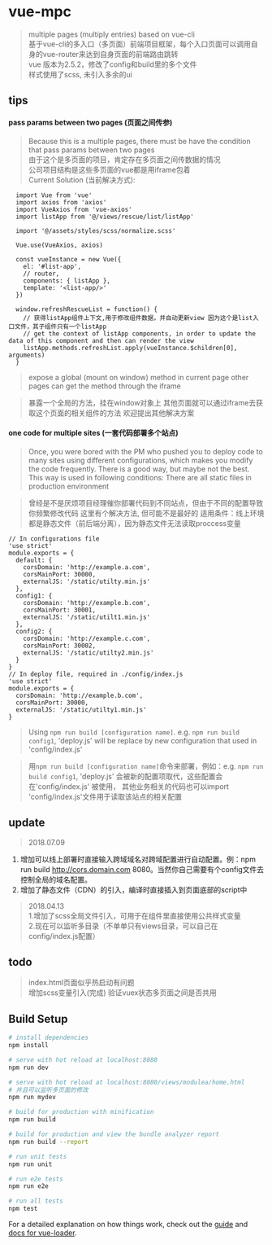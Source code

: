 # vue-mpc

> multiple pages (multiply entries) based on vue-cli  
> 基于vue-cli的多入口（多页面）前端项目框架，每个入口页面可以调用自身的vue-router来达到自身页面的前端路由跳转  
> vue 版本为2.5.2，修改了config和build里的多个文件  
> 样式使用了scss, 未引入多余的ui  

## tips
#### pass params between two pages (页面之间传参)
> Because this is a multiple pages, there must be have the condition that pass params between two pages  
> 由于这个是多页面的项目，肯定存在多页面之间传数据的情况  
> 公司项目结构是这些多页面的vue都是用iframe包着  
> Current Solution (当前解决方式):  

``` 
  import Vue from 'vue'  
  import axios from 'axios'  
  import VueAxios from 'vue-axios'  
  import listApp from '@/views/rescue/list/listApp'  

  import '@/assets/styles/scss/normalize.scss'  

  Vue.use(VueAxios, axios)  

  const vueInstance = new Vue({  
    el: '#list-app',  
    // router,  
    components: { listApp },  
    template: '<list-app/>'  
  })  

  window.refreshRescueList = function() {  
    // 获得listApp组件上下文,用于修改组件数据，并自动更新view 因为这个是list入口文件，其子组件只有一个listApp  
    // get the context of listApp components, in order to update the data of this component and then can render the view  
    listApp.methods.refreshList.apply(vueInstance.$children[0], arguments)  
  }  
``` 
> expose a global (mount on window) method in current page 
> other pages can get the method through the iframe 

> 暴露一个全局的方法，挂在window对象上
> 其他页面就可以通过iframe去获取这个页面的相关组件的方法
> 欢迎提出其他解决方案

#### one code for multiple sites (一套代码部署多个站点)
> Once, you were bored with the PM who pushed you to deploy code to many sites using different configurations, which makes you modify the code frequently.
> There is a good way, but maybe not the best.
> This way is used in following conditions:
> There are all static files in production environment

> 曾经是不是厌烦项目经理催你部署代码到不同站点，但由于不同的配置导致你频繁修改代码
> 这里有个解决方法, 但可能不是最好的
> 适用条件：线上环境都是静态文件（前后端分离），因为静态文件无法读取proccess变量
````
// In configurations file
'use strict'
module.exports = {
  default: {
    corsDomain: 'http://example.a.com',
    corsMainPort: 30000,
    externalJS: '/static/utilty.min.js'
  },
  config1: {
    corsDomain: 'http://example.b.com',
    corsMainPort: 30001,
    externalJS: '/static/utilt1.min.js'
  },
  config2: {
    corsDomain: 'http://example.c.com',
    corsMainPort: 30002,
    externalJS: '/static/utilty2.min.js'
  }
}
// In deploy file, required in ./config/index.js
'use strict'
module.exports = {
  corsDomain: 'http://example.b.com',
  corsMainPort: 30000,
  externalJS: '/static/utilty1.min.js'
}

````
> Using `npm run build [configuration name]`. e.g. `npm run build config1`, 'deploy.js' will be replace by new configuration that used in 'config/index.js'

> 用`npm run build [configuration name]`命令来部署，例如：e.g. `npm run build config1`, 'deploy.js' 会被新的配置项取代，这些配置会在'config/index.js' 被使用， 其他业务相关的代码也可以import 'config/index.js'文件用于读取该站点的相关配置

## update
> 2018.07.09
  1. 增加可以线上部署时直接输入跨域域名对跨域配置进行自动配置。例：npm run build http://cors.domain.com 8080。当然你自己需要有个config文件去控制全局的域名配置。
  2. 增加了静态文件（CDN）的引入，编译时直接插入到页面底部的script中
> 2018.04.13   
  1.增加了scss全局文件引入，可用于在组件里直接使用公共样式变量   
  2.现在可以监听多目录（不单单只有views目录，可以自己在config/index.js配置）  

## todo
> index.html页面似乎热启动有问题  
> 增加scss变量引入(完成) 
> 验证vuex状态多页面之间是否共用  


## Build Setup

``` bash
# install dependencies
npm install

# serve with hot reload at localhost:8080
npm run dev

# serve with hot reload at localhost:8080/views/modulea/home.html
# 并且可以监听多页面的修改
npm run mydev

# build for production with minification
npm run build

# build for production and view the bundle analyzer report
npm run build --report

# run unit tests
npm run unit

# run e2e tests
npm run e2e

# run all tests
npm test
```

For a detailed explanation on how things work, check out the [guide](http://vuejs-templates.github.io/webpack/) and [docs for vue-loader](http://vuejs.github.io/vue-loader).
